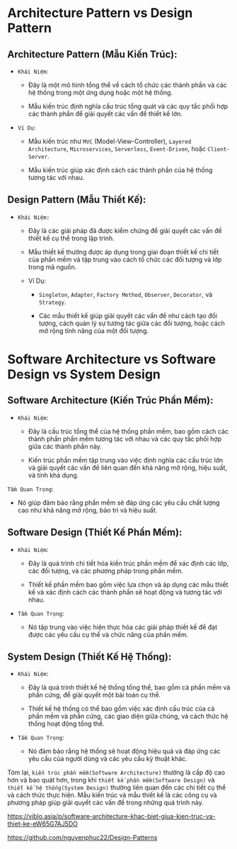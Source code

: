 # Architecture Pattern vs Design Pattern

## Architecture Pattern (Mẫu Kiến Trúc):

- `Khái Niệm`: 
  - Đây là một mô hình tổng thể về cách tổ chức các thành phần và các hệ thống trong một ứng dụng hoặc một hệ thống.
  
  - Mẫu kiến trúc định nghĩa cấu trúc tổng quát và các quy tắc phối hợp các thành phần để giải quyết các vấn đề thiết kế lớn.

- `Ví Dụ`:
  - Mẫu kiến trúc như `MVC` (Model-View-Controller), `Layered Architecture`, `Microservices`, `Serverless`, `Event-Driven`, hoặc `Client-Server`. 
  
  - Mẫu kiến trúc giúp xác định cách các thành phần của hệ thống tương tác với nhau.

## Design Pattern (Mẫu Thiết Kế):

- `Khái Niệm:` 
  - Đây là các giải pháp đã được kiểm chứng để giải quyết các vấn đề thiết kế cụ thể trong lập trình. 
  
  - Mẫu thiết kế thường được áp dụng trong giai đoạn thiết kế chi tiết của phần mềm và tập trung vào cách tổ chức các đối tượng và lớp trong mã nguồn.

  - Ví Dụ:
    - `Singleton`, `Adapter`, `Factory Method`, `Observer`, `Decorator`, và `Strategy`. 
    
    - Các mẫu thiết kế giúp giải quyết các vấn đề như cách tạo đối tượng, cách quản lý sự tương tác giữa các đối tượng, hoặc cách mở rộng tính năng của một đối tượng.

# Software Architecture vs Software Design vs System Design

## Software Architecture (Kiến Trúc Phần Mềm):

- `Khái Niệm`: 
  - Đây là cấu trúc tổng thể của hệ thống phần mềm, bao gồm cách các thành phần phần mềm tương tác với nhau và các quy tắc phối hợp giữa các thành phần này. 
  
  - Kiến trúc phần mềm tập trung vào việc định nghĩa các cấu trúc lớn và giải quyết các vấn đề liên quan đến khả năng mở rộng, hiệu suất, và tính khả dụng.

`Tầm Quan Trọng`: 
  - Nó giúp đảm bảo rằng phần mềm sẽ đáp ứng các yêu cầu chất lượng cao như khả năng mở rộng, bảo trì và hiệu suất.

## Software Design (Thiết Kế Phần Mềm):

- `Khái Niệm`: 
  - Đây là quá trình chi tiết hóa kiến trúc phần mềm để xác định các lớp, các đối tượng, và các phương pháp trong phần mềm. 
  
  - Thiết kế phần mềm bao gồm việc lựa chọn và áp dụng các mẫu thiết kế và xác định cách các thành phần sẽ hoạt động và tương tác với nhau.

- `Tầm Quan Trọng`: 
  - Nó tập trung vào việc hiện thực hóa các giải pháp thiết kế để đạt được các yêu cầu cụ thể và chức năng của phần mềm.

## System Design (Thiết Kế Hệ Thống):

- `Khái Niệm`: 
  - Đây là quá trình thiết kế hệ thống tổng thể, bao gồm cả phần mềm và phần cứng, để giải quyết một bài toán cụ thể. 

  - Thiết kế hệ thống có thể bao gồm việc xác định cấu trúc của cả phần mềm và phần cứng, các giao diện giữa chúng, và cách thức hệ thống hoạt động tổng thể.

- `Tầm Quan Trọng`: 
  - Nó đảm bảo rằng hệ thống sẽ hoạt động hiệu quả và đáp ứng các yêu cầu của người dùng và các yêu cầu kỹ thuật khác.

Tóm lại, `kiến trúc phần mềm(Software Architecture)` thường là cấp độ cao hơn và bao quát hơn, trong khi `thiết kế phần mềm(Software Design)` và `thiết kế hệ thống(System Design)` thường liên quan đến các chi tiết cụ thể và cách thức thực hiện. Mẫu kiến trúc và mẫu thiết kế là các công cụ và phương pháp giúp giải quyết các vấn đề trong những quá trình này.

https://viblo.asia/p/software-architecture-khac-biet-giua-kien-truc-va-thiet-ke-eW65G7AJ5DO

https://github.com/nguyenphuc22/Design-Patterns
